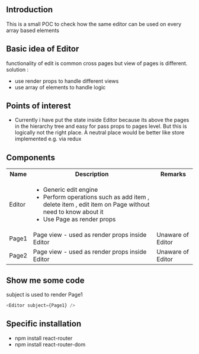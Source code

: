<h2>Introduction</h2>
This is a small POC to check how the same editor can be used on every array based elements

<h2>Basic idea of Editor</h2>
functionality of edit is common cross pages but view of pages is different. solution :
<ul> 
<li>use render props to handle different views</li>
<li>use array of elements to handle logic</li>
</ul>

<h2>Points of interest</h2>
<ul>
<li>Currently i have put the state inside Editor because its above the pages in the hierarchy tree and easy for pass props to pages level. But this is logically not the right place. A neutral place would be better like store implemented e.g. via redux</li>
</ul>

<h2>Components</h2>
<table>
  <tr>
    <th>Name</th>
    <th>Description</th> 
    <th>Remarks</th>
  </tr>
  <tr>
    <td>Editor</td>
    <td>
<ul>
<li>Generic edit engine</li>
<li>Perform operations such as add item , delete item , edit item on Page without need to know about it</li>
<li>Use Page as render props</li>
</ul>
</td>
    <td></td>
  </tr>
<tr>
    <td>Page1</td>
    <td>Page view - used as render props inside Editor</td>
    <td>Unaware of Editor</td>
  </tr>
<tr>
    <td>Page2</td>
    <td>Page view - used as render props inside Editor</td>
    <td>Unaware of Editor</td>
  </tr>
</table>


<h2>Show me some code</h2>

subject is used to render Page1 


```javascript
<Editor subject={Page1} />
```


<h2>Specific installation</h2>
<ul>
<li>npm install react-router</li>
<li>npm install react-router-dom</li>
</ul>